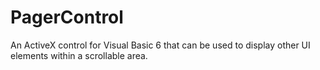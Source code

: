 # PagerControl
An ActiveX control for Visual Basic 6 that can be used to display other UI elements within a scrollable area.
